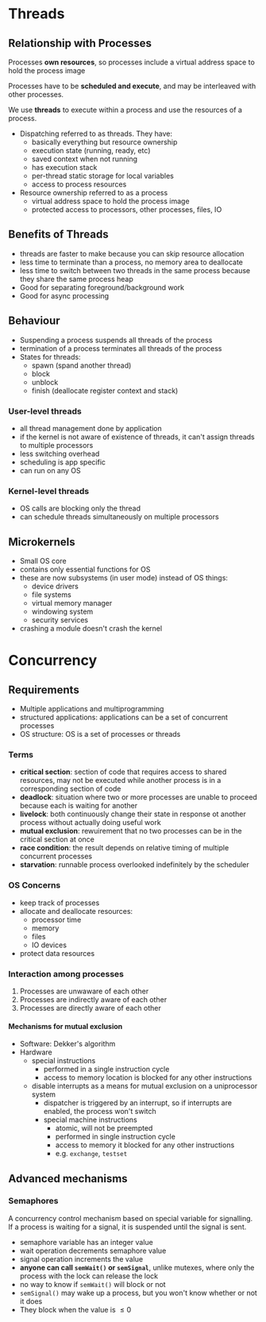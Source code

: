 # Threads

## Relationship with Processes
Processes **own resources**, so processes include a virtual address space to hold the process image

Processes have to be **scheduled and execute**, and may be interleaved with other processes.

We use **threads** to execute within a process and use the resources of a process.
- Dispatching referred to as threads. They have:
  - basically everything but resource ownership
  - execution state (running, ready, etc)
  - saved context when not running
  - has execution stack
  - per-thread static storage for local variables
  - access to process resources
- Resource ownership referred to as a process
  - virtual address space to hold the process image
  - protected access to processors, other processes, files, IO

## Benefits of Threads
- threads are faster to make because you can skip resource allocation
- less time to terminate than a process, no memory area to deallocate
- less time to switch between two threads in the same process because they share the same process heap
- Good for separating foreground/background work
- Good for async processing

## Behaviour
- Suspending a process suspends all threads of the process
- termination of a process terminates all threads of the process
- States for threads:
  - spawn (spand another thread)
  - block
  - unblock
  - finish (deallocate register context and stack)

### User-level threads
- all thread management done by application
- if the kernel is not aware of existence of threads, it can't assign threads to multiple processors
- less switching overhead
- scheduling is app specific
- can run on any OS

### Kernel-level threads
- OS calls are blocking only the thread
- can schedule threads simultaneously on multiple processors

## Microkernels
- Small OS core
- contains only essential functions for OS
- these are now subsystems (in user mode) instead of OS things:
  - device drivers
  - file systems
  - virtual memory manager
  - windowing system
  - security services
- crashing a module doesn't crash the kernel


# Concurrency
## Requirements
- Multiple applications and multiprogramming
- structured applications: applications can be a set of concurrent processes
- OS structure: OS is a set of processes or threads

### Terms
- **critical section**: section of code that requires access to shared resources, may not be executed while another process is in a corresponding section of code
- **deadlock**: situation where two or more processes are unable to proceed because each is waiting for another
- **livelock**: both continuously change their state in response ot another process without actually doing useful work
- **mutual exclusion**: rewuirement that no two processes can be in the critical section at once
- **race condition**: the result depends on relative timing of multiple concurrent processes
- **starvation**: runnable process overlooked indefinitely by the scheduler

### OS Concerns
- keep track of processes
- allocate and deallocate resources:
  - processor time
  - memory
  - files
  - IO devices
- protect data resources


### Interaction among processes
1. Processes are unwaware of each other
2. Processes are indirectly aware of each other
3. Processes are directly aware of each other

#### Mechanisms for mutual exclusion
- Software: Dekker's algorithm
- Hardware
  - special instructions
    - performed in a single instruction cycle
    - access to memory location is blocked for any other instructions
  - disable interrupts as a means for mutual exclusion on a uniprocessor system
    - dispatcher is triggered by an interrupt, so if interrupts are enabled, the process won't switch
    - special machine instructions
      - atomic, will not be preempted
      - performed in single instruction cycle
      - access to memory it blocked for any other instructions
      - e.g. `exchange`, `testset`


## Advanced mechanisms
### Semaphores
A concurrency control mechanism based on special variable for signalling. If a process is waiting for a signal, it is suspended until the signal is sent.
- semaphore variable has an integer value
- wait operation decrements semaphore value
- signal operation increments the value
- **anyone can call `semWait()` or `semSignal`**, unlike mutexes, where only the process with the lock can release the lock
- no way to know if `semWait()` will block or not
- `semSignal()` may wake up a process, but you won't know whether or not it does
- They block when the value is $\leq 0$

